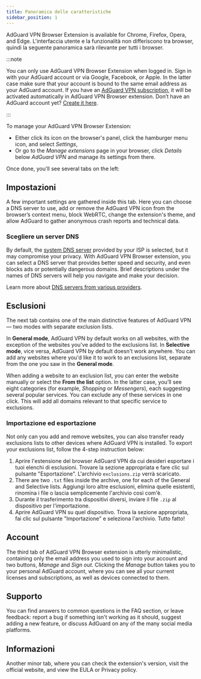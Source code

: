 ```yaml
---
title: Panoramica delle caratteristiche
sidebar_position: 1
---
```


AdGuard VPN Browser Extension is available for Chrome, Firefox, Opera, and Edge. L'interfaccia utente e la funzionalità non differiscono tra browser, quindi la seguente panoramica sarà rilevante per tutti i browser.

:::note

You can only use AdGuard VPN Browser Extension when logged in. Sign in with your AdGuard account or via Google, Facebook, or Apple. In the latter case make sure that your account is bound to the same email address as your AdGuard account. If you have an [AdGuard VPN subscription](/general/subscription), it will be activated automatically in AdGuard VPN Browser extension. Don’t have an AdGuard account yet? [Create it here](https://auth.adguard.com/registration.html).

:::

To manage your AdGuard VPN Browser Extension:

- Either click its icon on the browser's panel, click the hamburger menu icon, and select *Settings*,
- Or go to the *Manage extensions* page in your browser, click *Details* below *AdGuard VPN* and manage its settings from there.

Once done, you'll see several tabs on the left:

## Impostazioni

A few important settings are gathered inside this tab. Here you can choose a DNS server to use, add or remove the AdGuard VPN icon from the browser’s context menu, block WebRTC, change the extension's theme, and allow AdGuard to gather anonymous crash reports and technical data.

### Scegliere un server DNS

By default, the [system DNS server](https://adguard-dns.io/kb/general/dns-filtering/#what-is-dns) provided by your ISP is selected, but it may compromise your privacy. With AdGuard VPN Browser extension, you can select a DNS server that provides better speed and security, and even blocks ads or potentially dangerous domains. Brief descriptions under the names of DNS servers will help you navigate and make your decision.

Learn more about [DNS servers from various providers](https://adguard-dns.io/kb/general/dns-providers/).

## Esclusioni

The next tab contains one of the main distinctive features of AdGuard VPN — two modes with separate exclusion lists.

In **General mode**, AdGuard VPN by default works on all websites, with the exception of the websites you've added to the exclusions list. In **Selective mode**, vice versa, AdGuard VPN by default doesn't work anywhere. You can add any websites where you'd like it to work to an exclusions list, separate from the one you saw in the **General mode**.

When adding a website to an exclusion list, you can enter the website manually or select the **From the list** option. In the latter case, you’ll see eight categories (for example, *Shopping* or *Messengers*), each suggesting several popular services. You can exclude any of these services in one click. This will add all domains relevant to that specific service to exclusions.

### Importazione ed esportazione

Not only can you add and remove websites, you can also transfer ready exclusions lists to other devices where AdGuard VPN is installed. To export your exclusions list, follow the 4-step instruction below:

1. Aprire l'estensione del browser AdGuard VPN da cui desideri esportare i tuoi elenchi di esclusioni. Trovare la sezione appropriata e fare clic sul pulsante "Esportazione". L'archivio `exclusions.zip` verrà scaricato.
1. There are two `.txt` files inside the archive, one for each of the General and Selective lists. Aggiungi loro altre esclusioni, elimina quelle esistenti, rinomina i file o lascia semplicemente l'archivio così com'è.
1. Durante il trasferimento tra dispositivi diversi, inviare il file `.zip` al dispositivo per l'importazione.
1. Aprire AdGuard VPN su quel dispositivo. Trova la sezione appropriata, fai clic sul pulsante "Importazione" e seleziona l'archivio. Tutto fatto!

## Account

The third tab of AdGuard VPN Browser extension is utterly minimalistic, containing only the email address you used to sign into your account and two buttons, *Manage* and *Sign out*. Clicking the *Manage* button takes you to your personal AdGuard account, where you can see all your current licenses and subscriptions, as well as devices connected to them.

## Supporto

You can find answers to common questions in the FAQ section, or leave feedback: report a bug if something isn't working as it should, suggest adding a new feature, or discuss AdGuard on any of the many social media platforms.

## Informazioni

Another minor tab, where you can check the extension's version, visit the official website, and view the EULA or Privacy policy.
